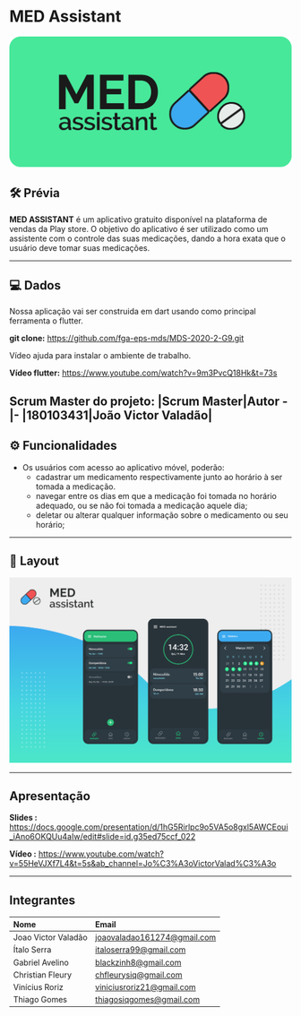 # MED Assistant

![teste](docs/assets/MED-logo.png)

## 🛠 Prévia

<b>MED ASSISTANT</b> é um aplicativo gratuito disponível na 
plataforma de vendas da Play store. O objetivo do aplicativo é 
ser utilizado como um assistente com o controle das suas 
medicações, dando a hora exata que o usuário deve tomar suas 
medicações.

---

## 💻 Dados


Nossa aplicação vai ser construida em dart usando como principal ferramenta o flutter.

<b>git clone:</b> https://github.com/fga-eps-mds/MDS-2020-2-G9.git

Vídeo ajuda para instalar o ambiente de trabalho.

<b>Vídeo flutter:</b> https://www.youtube.com/watch?v=9m3PvcQ18Hk&t=73s

<b>Scrum Master do projeto:</b>
|Scrum Master|Autor
-|-
|180103431|João Victor Valadão|
---

## ⚙️ Funcionalidades

- Os usuários com acesso ao aplicativo móvel, poderão:
  - cadastrar um medicamento respectivamente junto ao horário à ser tomada a medicação.
  - navegar entre os dias em que a medicação foi tomada no horário adequado, ou se não foi tomada a medicação aquele dia;
  - deletar ou alterar qualquer informação sobre o medicamento ou seu horário;

---

## 🎨 Layout

![showcase](docs/assets/Showcase.png)

---

## Apresentação

<b>Slides :</b> https://docs.google.com/presentation/d/1hG5Rirlpc9o5VA5o8gxl5AWCEoui_iAno6OKQUu4aIw/edit#slide=id.g35ed75ccf_022

<b>Vídeo :</b> https://www.youtube.com/watch?v=55HeVJXf7L4&t=5s&ab_channel=Jo%C3%A3oVictorValad%C3%A3o

---

## Integrantes

|**Nome**|**Email**|
|:-|:-|
Joao Victor Valadão|joaovaladao161274@gmail.com
Ítalo Serra|italoserra99@gmail.com
Gabriel Avelino|	blackzinh8@gmail.com
Christian Fleury|	chfleurysiq@gmail.com
Vinícius Roriz|viniciusroriz21@gmail.com
Thiago Gomes|	thiagosiqgomes@gmail.com
